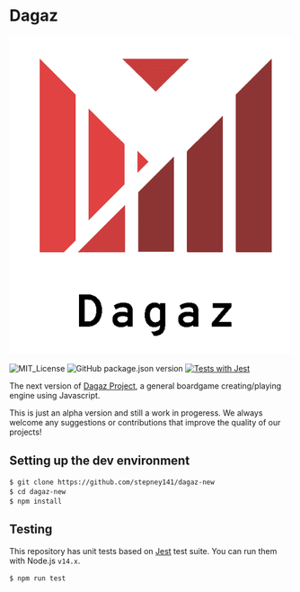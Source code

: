 # Dagaz

![](./logo_transparent.png)

![MIT_License](https://img.shields.io/github/license/stepney141/dagaz-new?color=blue)
![GitHub package.json version](https://img.shields.io/github/package-json/v/stepney141/dagaz-new?color=brightgreen)
[![Tests with Jest](https://github.com/stepney141/dagaz-new/actions/workflows/coverage.yml/badge.svg)](https://github.com/stepney141/dagaz-new/actions/workflows/coverage.yml)

The next version of [Dagaz Project](https://github.com/GlukKazan/Dagaz), a general boardgame creating/playing engine using Javascript.

This is just an alpha version and still a work in progeress. We always welcome any suggestions or contributions that improve the quality of our projects!

## Setting up the dev environment

```bash
$ git clone https://github.com/stepney141/dagaz-new
$ cd dagaz-new
$ npm install
```

## Testing

This repository has unit tests based on [Jest](https://jestjs.io/) test suite. You can run them with Node.js `v14.x`.

```bash
$ npm run test
```
